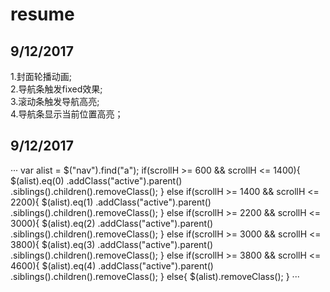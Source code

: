 # resume
## 9/12/2017
1.封面轮播动画;    <br>
2.导航条触发fixed效果;<br>
3.滚动条触发导航高亮; <br>
4.导航条显示当前位置高亮； <br>  
## 9/12/2017
···
        var alist = $("nav").find("a");
        if(scrollH >= 600 && scrollH <= 1400){
            $(alist).eq(0)
            .addClass("active").parent()
            .siblings().children().removeClass();
        }
        else if(scrollH >= 1400 && scrollH <= 2200){
            $(alist).eq(1)
            .addClass("active").parent()
            .siblings().children().removeClass();
        }
        else if(scrollH >= 2200 && scrollH <= 3000){
            $(alist).eq(2)
            .addClass("active").parent()
            .siblings().children().removeClass();
        }
        else if(scrollH >= 3000 && scrollH <= 3800){
            $(alist).eq(3)
            .addClass("active").parent()
            .siblings().children().removeClass();
        }
        else if(scrollH >= 3800 && scrollH <= 4600){
            $(alist).eq(4)
            .addClass("active").parent()
            .siblings().children().removeClass();
        }
        else{
            $(alist).removeClass();
        }
···
